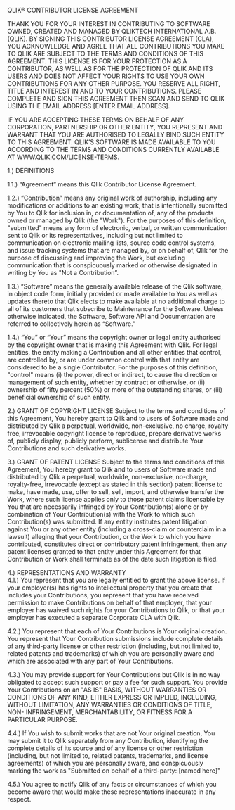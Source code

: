 QLIK® CONTRIBUTOR LICENSE AGREEMENT

THANK YOU FOR YOUR INTEREST IN CONTRIBUTING TO SOFTWARE OWNED, CREATED 
AND MANAGED BY QLIKTECH INTERNATIONAL A.B. (QLIK).  BY SIGNING THIS 
CONTRIBUTOR LICENSE AGREEMENT (CLA), YOU ACKNOWLEDGE AND AGREE THAT ALL 
CONTRIBUTIONS YOU MAKE TO QLIK ARE SUBJECT TO THE TERMS AND CONDITIONS 
OF THIS AGREEMENT.  THIS LICENSE IS FOR YOUR PROTECTION AS A 
CONTRIBUTOR, AS WELL AS FOR THE PROTECTION OF QLIK AND ITS USERS AND 
DOES NOT AFFECT YOUR RIGHTS TO USE YOUR OWN CONTRIBUTIONS FOR ANY OTHER 
PURPOSE. YOU RESERVE ALL RIGHT, TITLE AND INTEREST IN AND TO YOUR 
CONTRIBUTIONS. PLEASE COMPLETE AND SIGN THIS AGREEMENT THEN SCAN AND 
SEND TO QLIK USING THE EMAIL ADDRESS [ENTER EMAIL ADDRESS].

IF YOU ARE ACCEPTING THESE TERMS ON BEHALF OF ANY CORPORATION, 
PARTNERSHIP OR OTHER ENTITY, YOU REPRESENT AND WARRANT THAT YOU ARE 
AUTHORISED TO LEGALLY BIND SUCH ENTITY TO THIS AGREEMENT.  QLIK’S 
SOFTWARE IS MADE AVAILABLE TO YOU ACCORDING TO THE TERMS AND CONDITIONS 
CURRENTLY AVAILABLE AT WWW.QLIK.COM/LICENSE-TERMS.
 
1.)	DEFINITIONS  

1.1.) “Agreement” means this Qlik Contributor License Agreement.  

1.2.) “Contribution” means any original work of authorship, including any 
modifications or additions to an existing work, that is intentionally 
submitted by You to Qlik for inclusion in, or documentation of, any of 
the products owned or managed by Qlik (the "Work"). For the purposes of 
this definition, "submitted" means any form of electronic, verbal, or 
written communication sent to Qlik or its representatives, including but 
not limited to communication on electronic mailing lists, source code 
control systems, and issue tracking systems that are managed by, or on 
behalf of, Qlik for the purpose of discussing and improving the Work, 
but excluding communication that is conspicuously marked or otherwise 
designated in writing by You as "Not a Contribution”.  

1.3.) “Software” means the generally available release of the Qlik 
software, in object code form, initially provided or made available to 
You as well as updates thereto that Qlik elects to make available at no 
additional charge to all of its customers that subscribe to Maintenance 
for the Software. Unless otherwise indicated, the Software, Software API 
and Documentation are referred to collectively herein as “Software.”  

1.4.) “You” or “Your” means the copyright owner or legal entity 
authorised by the copyright owner that is making this Agreement with 
Qlik. For legal entities, the entity making a Contribution and all other 
entities that control, are controlled by, or are under common control 
with that entity are considered to be a single Contributor. For the 
purposes of this definition, "control" means (i) the power, direct or 
indirect, to cause the direction or management of such entity, whether 
by contract or otherwise, or (ii) ownership of fifty percent (50%) or 
more of the outstanding shares, or (iii) beneficial ownership of such 
entity.

2.)	GRANT OF COPYRIGHT LICENSE
Subject to the terms and conditions of this Agreement, You hereby grant 
to Qlik and to users of Software made and distributed by Qlik a 
perpetual, worldwide, non-exclusive, no charge, royalty free, 
irrevocable copyright license to reproduce, prepare derivative works of, 
publicly display, publicly perform, sublicense and distribute Your 
Contributions and such derivative works. 

3.)	GRANT OF PATENT LICENSE
Subject to the terms and conditions of this Agreement, You hereby grant 
to Qlik and to users of Software made and distributed by Qlik a 
perpetual, worldwide, non-exclusive, no-charge, royalty-free, 
irrevocable (except as stated in this section) patent license to make, 
have made, use, offer to sell, sell, import, and otherwise transfer the 
Work, where such license applies only to those patent claims licensable 
by You that are necessarily infringed by Your Contribution(s) alone or 
by combination of Your Contribution(s) with the Work to which such 
Contribution(s) was submitted. If any entity institutes patent 
litigation against You or any other entity (including a cross-claim or 
counterclaim in a lawsuit) alleging that your Contribution, or the Work 
to which you have contributed, constitutes direct or contributory patent 
infringement, then any patent licenses granted to that entity under this 
Agreement for that Contribution or Work shall terminate as of the date 
such litigation is filed.

4.)	REPRESENTATIONS AND WARRANTY  
4.1.)	You represent that you are legally entitled to grant the above 
license. If your employer(s) has rights to intellectual property that 
you create that includes your Contributions, you represent that you have 
received permission to make Contributions on behalf of that employer, 
that your employer has waived such rights for your Contributions to 
Qlik, or that your employer has executed a separate Corporate CLA with 
Qlik.

4.2.)	You represent that each of Your Contributions is Your original 
creation.  You represent that Your Contribution submissions include 
complete details of any third-party license or other restriction 
(including, but not limited to, related patents and trademarks) of which 
you are personally aware and which are associated with any part of Your 
Contributions.  

4.3.)	You may provide support for Your Contributions but Qlik is in no 
way obligated to accept such support or pay a fee for such support.  You 
provide Your Contributions on an "AS IS" BASIS, WITHOUT WARRANTIES OR 
CONDITIONS OF ANY KIND, EITHER EXPRESS OR IMPLIED, INCLUDING, WITHOUT 
LIMITATION, ANY WARRANTIES OR CONDITIONS OF TITLE, NON- INFRINGEMENT, 
MERCHANTABILITY, OR FITNESS FOR A PARTICULAR PURPOSE.  

4.4.)	If You wish to submit works that are not Your original creation, 
You may submit it to Qlik separately from any Contribution, identifying 
the complete details of its source and of any license or other 
restriction (including, but not limited to, related patents, trademarks, 
and license agreements) of which you are personally aware, and 
conspicuously marking the work as "Submitted on behalf of a third-party: 
[named here]"

4.5.)	You agree to notify Qlik of any facts or circumstances of which 
you become aware that would make these representations inaccurate in any 
respect.

